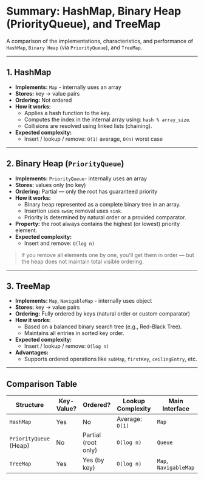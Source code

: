 # Summary: HashMap, Binary Heap (PriorityQueue), and TreeMap

A comparison of the implementations, characteristics, and performance of `HashMap`, `Binary Heap` (via `PriorityQueue`), and `TreeMap`.

---

## 1. HashMap

- **Implements:** `Map` - internally uses an array
- **Stores:** key → value pairs
- **Ordering:** Not ordered
- **How it works:**
    - Applies a hash function to the key.
    - Computes the index in the internal array using: `hash % array_size`.
    - Collisions are resolved using linked lists (chaining).
- **Expected complexity:**
    - Insert / lookup / remove: `O(1)` average, `O(n)` worst case

---

## 2. Binary Heap (`PriorityQueue`)

- **Implements:** `PriorityQueue`- internally uses an array
- **Stores:** values only (no key)
- **Ordering:** Partial — only the root has guaranteed priority
- **How it works:**
    - Binary heap represented as a complete binary tree in an array.
    - Insertion uses `swim`; removal uses `sink`.
    - Priority is determined by natural order or a provided comparator.
- **Property:** the root always contains the highest (or lowest) priority element.
- **Expected complexity:**
    - Insert and remove: `O(log n)`

> If you remove all elements one by one, you'll get them in order — but the heap does not maintain total visible ordering.

---

## 3. TreeMap

- **Implements:** `Map`, `NavigableMap` - internally uses object
- **Stores:** key → value pairs
- **Ordering:** Fully ordered by keys (natural order or custom comparator)
- **How it works:**
    - Based on a balanced binary search tree (e.g., Red-Black Tree).
    - Maintains all entries in sorted key order.
- **Expected complexity:**
    - Insert / lookup / remove: `O(log n)`
- **Advantages:**
    - Supports ordered operations like `subMap`, `firstKey`, `ceilingEntry`, etc.

---

## Comparison Table

| Structure               | Key-Value? | Ordered?               | Lookup Complexity     | Main Interface         |
|-------------------------|------------|-------------------------|------------------------|-------------------------|
| `HashMap`               | Yes        | No                      | Average: `O(1)`        | `Map`                   |
| `PriorityQueue` (Heap)  | No         | Partial (root only)     | `O(log n)`             | `Queue`                 |
| `TreeMap`               | Yes        | Yes (by key)            | `O(log n)`             | `Map`, `NavigableMap`   |


